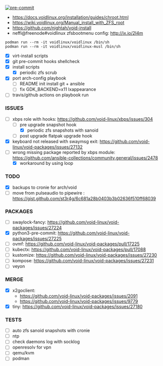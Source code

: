 [![pre-commit](https://img.shields.io/badge/pre--commit-enabled-brightgreen?logo=pre-commit&logoColor=white)](https://github.com/pre-commit/pre-commit)

- https://docs.voidlinux.org/installation/guides/chroot.html
- https://wiki.voidlinux.org/Manual_install_with_ZFS_root
- https://github.com/nightah/void-install
- neffi@freenode#voidlinux zfsbootmenu config: http://ix.io/2I4m

```
podman run --rm -it voidlinux/voidlinux /bin/sh
podman run --rm -it voidlinux/voidlinux-musl /bin/sh
```

- [x] virt-install scripts
- [x] git pre-commit hooks shellcheck
- [x] install scripts
  - [x] periodic zfs scrub
- [x] port arch-config playbook
  - [ ] README init install git + ansible
  - [ ] fix GDK_BACKEND=x11 lxappearance
- [ ] travis/github actions on playbook run

### ISSUES
- [ ] xbps role with hooks: https://github.com/void-linux/xbps/issues/304
  - [ ] pre upgrade snapshot hook
    - [x] periodic zfs snapshots with sanoid
  - [ ] post upgrade flatpak upgrade hook
- [x] keyboard not released with swaymsg exit: https://github.com/void-linux/void-packages/issues/27132
- [ ] wrong missing package reported by xbps module: https://github.com/ansible-collections/community.general/issues/2478
  - [x] workaround by using loop

### TODO
- [x] backups to cronie for arch/void
- [ ] move from pulseaudio to pipewire : https://gist.github.com/st3r4g/6c681a28b0403b3b02636f510ff68039

### PACKAGES
- [ ] swaylock-fancy: https://github.com/void-linux/void-packages/issues/27224
- [x] python3-pre-commit: https://github.com/void-linux/void-packages/issues/27225
- [ ] ovmf: https://github.com/void-linux/void-packages/pull/17225
- [ ] kubectx: https://github.com/void-linux/void-packages/pull/17088
- [ ] kustomize: https://github.com/void-linux/void-packages/issues/27230
- [ ] kompose: https://github.com/void-linux/void-packages/issues/27231
- [ ] veyon

### MERGE
- [x] x2goclient:
  - https://github.com/void-linux/void-packages/issues/2091
  - https://github.com/void-linux/void-packages/issues/9779
- [x] tiny: https://github.com/void-linux/void-packages/issues/27180

### TESTS

- [ ] auto zfs sanoid snapshots with cronie
- [ ] ntp
- [ ] check daemons log with socklog
- [ ] openresolv for vpn
- [ ] qemu/kvm
- [ ] podman
